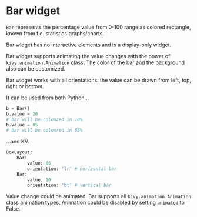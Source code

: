 
Bar widget
===========
`Bar` represents the percentage value from 0-100 range
as colored rectangle, known from f.e. statistics graphs/charts.

Bar widget has no interactive elements and is a display-only widget.

Bar widget supports animating the value changes
with the power of `kivy.animation.Animation` class.
The color of the bar and the background also can be customized.

Bar widget works with all orientations: the value can be drawn
from left, top, right or bottom.

It can be used from both Python...
```python
b = Bar()
b.value = 20
# bar will be coloured in 10%
b.value = 85
# bar will be coloured in 85%
```
...and KV.
```python
BoxLayout:
    Bar:
        value: 85
        orientation: 'lr' # horizontal bar
    Bar:
        value: 10
        orientation: 'bt' # vertical bar
```
Value change could be animated.
Bar supports all `kivy.animation.Animation` class animation types.
Animation could be disabled by setting `animated` to False.
